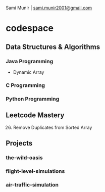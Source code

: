Sami Munir | sami.munir2001@gmail.com
# codespace
## Data Structures & Algorithms
### Java Programming
- Dynamic Array
### C Programming
### Python Programming
## Leetcode Mastery
26. Remove Duplicates from Sorted Array
## Projects
### the-wild-oasis
### flight-level-simulations
### air-traffic-simulation